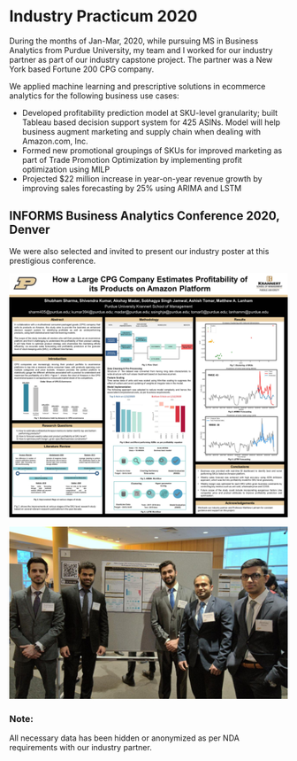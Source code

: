 # Industry Practicum 2020

During the months of Jan-Mar, 2020, while pursuing MS in Business Analytics from Purdue University, my team and I worked for our industry partner as part of our industry capstone project. The partner was a New York based Fortune 200 CPG company.

We applied machine learning and prescriptive solutions in ecommerce analytics for the following business use cases:

  - Developed profitability prediction model at SKU-level granularity; built Tableau based decision support system for 425 ASINs. Model will help business augment marketing and supply chain when dealing with Amazon.com, Inc.
  - Formed new promotional groupings of SKUs for improved marketing as part of Trade Promotion Optimization by implementing profit    optimization using MILP
  - Projected $22 million increase in year-on-year revenue growth by improving sales forecasting by 25% using ARIMA and LSTM
  
## INFORMS Business Analytics Conference 2020, Denver

We were also selected and invited to present our industry poster at this prestigious conference. 


![INFORMS Poster](https://github.com/akshay-madar/industryPracticum-fortune200-CPG-amazonProfitability/blob/master/Industry%20Poster.jpg)

![Presentation](https://github.com/akshay-madar/industryPracticum-fortune200-CPG-amazonProfitability/blob/master/Poster%20Presentation%20at%20Expo.jpg)


### Note:
All necessary data has been hidden or anonymized as per NDA requirements with our industry partner.
